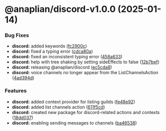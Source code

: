 # @anaplian/discord-v1.0.0 (2025-01-14)


### Bug Fixes

* **discord:** added keywords ([fc2900c](https://github.com/anaplian-io/anaplian/commit/fc2900c506cfa34a9954d6157761fbb0a30b2600))
* **discord:** fixed a typing error ([cdca80a](https://github.com/anaplian-io/anaplian/commit/cdca80a23c209c2de71a18c34d1cbc186d62972f))
* **discord:** fixed an inconsistent typing error ([458a633](https://github.com/anaplian-io/anaplian/commit/458a63375000fcc7e4ffc6fb52c4cc62aa9282ed))
* **discord:** help with tree shaking by setting sideEffects to false ([12b7bef](https://github.com/anaplian-io/anaplian/commit/12b7befd99832b33cc59fd19a3d5b0fd52f4ca97))
* **discord:** releasing @anaplian/discord ([ec5cda8](https://github.com/anaplian-io/anaplian/commit/ec5cda8537eb8b029f5f0316d7d55c7102ad5f33))
* **discord:** voice channels no longer appear from the ListChannelsAction ([4ad394d](https://github.com/anaplian-io/anaplian/commit/4ad394df0a733554f8ef799a286da039df4aa145))


### Features

* **discord:** added context provider for listing guilds ([fe48e92](https://github.com/anaplian-io/anaplian/commit/fe48e9284a6b43bb8c237bb618185f2166d9f5fd))
* **discord:** added list channels action ([611f5cd](https://github.com/anaplian-io/anaplian/commit/611f5cd6cd3d9d1f8b67b0246940f032a3740cf5))
* **discord:** created new package for discord-related actions and contexts ([18dd037](https://github.com/anaplian-io/anaplian/commit/18dd0373d6e267b1ee317a853ed6950a0fe4886f))
* **discord:** enabling sending messages to channels ([ba46538](https://github.com/anaplian-io/anaplian/commit/ba46538414bd71603b79c565018b839711d83ea9))
